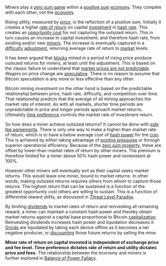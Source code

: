 Miners play a [zero sum game](https://en.wikipedia.org/wiki/Zero-sum_game) within a [positive sum](https://en.wikipedia.org/wiki/Win-win_game) [economy](Glossary#economy). They compete with each other, not the [economy](Glossary#economy).

Rising utility, measured by [price](Glossary#price), is the reflection of a positive sum. Initially it creates a higher [rate of return](Glossary#interest) on capital [investment](Glossary#lend) in [hash rate](Glossary#hash-rate). This creates an [opportunity cost](https://en.wikipedia.org/wiki/Opportunity_cost) for not capturing the outsized return. This in turn causes an increase in capital investment, and therefore hash rate, from existing and/or new [miners](Glossary#miner). The increase is eventually captured in a [difficulty](Glossary#difficulty) [adjustment](Glossary#adjustment), returning average rate of return to [market](Glossary#market) levels.

It has been argued that [blocks](Glossary#block) mined in a period of rising price produce outsized returns for miners, at least until the adjustment. This is based on the classic failure to understand that [market prices are not predictable](https://en.wikipedia.org/wiki/Chaos_theory). Wagers on price change are [speculative](Glossary#speculation). There is no reason to assume that Bitcoin *speculation* is any more or less effective than any other.

Bitcoin mining *investment* on the other hand is based on the predictable relationship between price, hash rate, difficulty, and competition over time. That relationship predicts that the average of all mining approaches the market rate of interest. As with all markets, shorter time periods are unpredictable in price and longer periods approach market returns. Ultimately [time preference](https://en.wikipedia.org/wiki/Time_preference) controls the market rate of investment return.

So how does a miner achieve outsized returns? It cannot be done with [side fee agreements](Side-Fee-Fallacy). There is only one way to make a higher-than-market rate of return, which is to have a below average cost of [hash power](Glossary#hash-power) for the [coin](Glossary#coin). This is achieved by either taking advantage of [pooling pressures](Pooling-Pressure-Risk) or through superior operational efficiency. Because of the [zero sum property](Zero-Sum-Property), these are offset by lower-than-market rates of return by other miners. The premium is therefore limited for a miner above 50% hash power and nonexistent at 100%.

However other miners will eventually exit as their capital seeks market returns. This would leave one miner, bound to market returns. In other words, making outsized returns requires others from whom to capture those returns. The highest return that can be sustained is a function of the greatest opportunity cost others are willing to sustain. This is a function of differential reward utility, as discussed in [Threat Level Paradox](Threat-Level-Paradox).

By limiting [dividends](https://en.wikipedia.org/wiki/Dividend) to market rates of return and reinvesting all remaining reward, a miner can maintain a constant hash power and thereby obtain market returns against a capital base proportional to Bitcoin [capitalization](Glossary#capitalization). Reinvesting dividends increases hash power and liquidation decreases it. [Grinds](Glossary#grind) are liquidated by taking each device offline as it becomes a net negative producer, or [discounting](https://en.wikipedia.org/wiki/Present_value) those future returns by selling the mine.

**Miner rate of return on capital invested is independent of exchange price and fee level. Time preference dictates rate of return and utility dictates price and fees.** The relationship between the economy and miners is further explored in [Balance of Power Fallacy](Balance-of-Power-Fallacy).